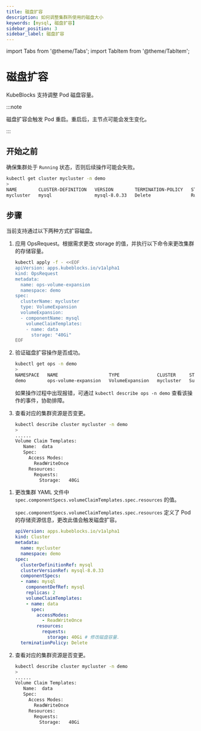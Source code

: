 ```yaml
---
title: 磁盘扩容
description: 如何调整集群所使用的磁盘大小
keywords: [mysql, 磁盘扩容]
sidebar_position: 3
sidebar_label: 磁盘扩容
---
```


import Tabs from '@theme/Tabs';
import TabItem from '@theme/TabItem';

# 磁盘扩容

KubeBlocks 支持调整 Pod 磁盘容量。

:::note

磁盘扩容会触发 Pod 重启。重启后，主节点可能会发生变化。

:::

## 开始之前

确保集群处于 `Running` 状态，否则后续操作可能会失败。

```bash
kubectl get cluster mycluster -n demo
>
NAME        CLUSTER-DEFINITION   VERSION        TERMINATION-POLICY   STATUS    AGE
mycluster   mysql                mysql-8.0.33   Delete               Running   4d18h
```

## 步骤

当前支持通过以下两种方式扩容磁盘。

<Tabs>

<TabItem value="OpsRequest" label="OpsRequest" default>

1. 应用 OpsRequest。根据需求更改 storage 的值，并执行以下命令来更改集群的存储容量。

   ```bash
   kubectl apply -f - <<EOF
   apiVersion: apps.kubeblocks.io/v1alpha1
   kind: OpsRequest
   metadata:
     name: ops-volume-expansion
     namespace: demo
   spec:
     clusterName: mycluster
     type: VolumeExpansion
     volumeExpansion:
     - componentName: mysql
       volumeClaimTemplates:
       - name: data
         storage: "40Gi"
   EOF
   ```

2. 验证磁盘扩容操作是否成功。

   ```bash
   kubectl get ops -n demo
   >
   NAMESPACE   NAME                   TYPE              CLUSTER     STATUS    PROGRESS   AGE
   demo        ops-volume-expansion   VolumeExpansion   mycluster   Succeed   3/3        6m
   ```

   如果操作过程中出现报错，可通过 `kubectl describe ops -n demo` 查看该操作的事件，协助排障。

3. 查看对应的集群资源是否变更。

   ```bash
   kubectl describe cluster mycluster -n demo
   >
   ......
   Volume Claim Templates:
      Name:  data
      Spec:
        Access Modes:
          ReadWriteOnce
        Resources:
          Requests:
            Storage:   40Gi
   ```

</TabItem>

<TabItem value="编辑集群 YAML 文件" label="编辑集群 YAML 文件">

1. 更改集群 YAML 文件中 `spec.componentSpecs.volumeClaimTemplates.spec.resources` 的值。

   `spec.componentSpecs.volumeClaimTemplates.spec.resources` 定义了 Pod 的存储资源信息，更改此值会触发磁盘扩容。

   ```yaml
   apiVersion: apps.kubeblocks.io/v1alpha1
   kind: Cluster
   metadata:
     name: mycluster
     namespace: demo
   spec:
     clusterDefinitionRef: mysql
     clusterVersionRef: mysql-8.0.33
     componentSpecs:
     - name: mysql
       componentDefRef: mysql
       replicas: 2
       volumeClaimTemplates:
       - name: data
         spec:
           accessModes:
             - ReadWriteOnce
           resources:
             requests:
               storage: 40Gi # 修改磁盘容量.
     terminationPolicy: Delete
   ```

2. 查看对应的集群资源是否变更。

   ```bash
   kubectl describe cluster mycluster -n demo
   >
   ......
   Volume Claim Templates:
      Name:  data
      Spec:
        Access Modes:
          ReadWriteOnce
        Resources:
          Requests:
            Storage:   40Gi
   ```

</TabItem>

</Tabs>
